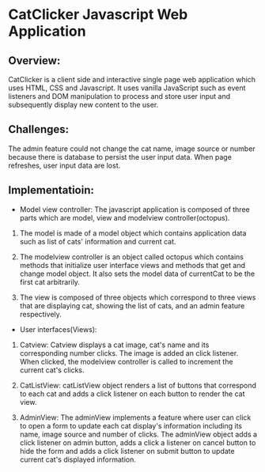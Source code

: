 # CatClicker Javascript Web Application 
## Overview:
CatClicker is a client side and interactive single page web application which uses HTML, CSS and Javascript.
It uses vanilla JavaScript such as event listeners and DOM manipulation to process and store user input and subsequently display new content to the user. 

## Challenges:
The admin feature could not change the cat name, image source or number because there is database to persist the user input data. When page refreshes, user input data are lost.

## Implementatioin:
* Model view controller:
The javascript application is composed of three parts which are model, view and modelview controller(octopus). 
1. The model is made of a model object which contains application data
such as list of cats' information and current cat. 

2. The modelview controller is an object called octopus which contains methods
that initialize user interface views and methods that get and change model object. It also sets the model data of currentCat to be the
first cat arbitrarily.

3. The view is composed of three objects which correspond to three views that are displaying cat, showing the list of cats, and an admin feature respectively.

* User interfaces(Views):
1. Catview: 
Catview displays a cat image, cat's name and its corresponding number clicks. The image is added an click listener. When clicked, 
the modelview controller is called to increment the current cat's clicks. 

2. CatListView:
catListView object renders a list of buttons that correspond to each cat and adds a click listener on each button to render the
cat view.

3. AdminView:
The adminView implements a feature where user can click to open a form to update each cat display's information including its name, image source and 
number of clicks. The adminView object adds a click listener on admin button, adds a click a listener on cancel button
to hide the form and adds a click listener on submit button to update current cat's displayed information. 
